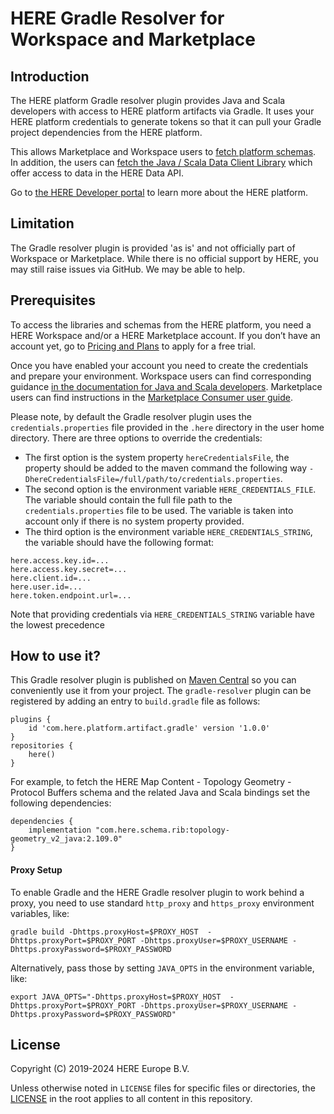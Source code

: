 # HERE Gradle Resolver for Workspace and Marketplace

## Introduction
The HERE platform Gradle resolver plugin provides Java and Scala developers with access to HERE platform
artifacts via Gradle. It uses your HERE platform credentials to generate tokens so that it can pull your
Gradle project dependencies from the HERE platform.

This allows Marketplace and Workspace users to [fetch platform schemas](https://www.here.com/docs/bundle/here-workspace-developer-guide-java-scala/page/proto-schema/README.html).
In addition, the users can [fetch the Java / Scala Data Client Library](https://www.here.com/docs/bundle/data-client-library-developer-guide-java-scala/page/client/get-data.html)
which offer access to data in the HERE Data API.

Go to [the HERE Developer portal](https://developer.here.com/products/platform) to learn more about the HERE platform.

## Limitation
The Gradle resolver plugin is provided 'as is' and not officially part of Workspace or Marketplace.
While there is no official support by HERE, you may still raise issues via GitHub. We may be able to help.

## Prerequisites
To access the libraries and schemas from the HERE platform, you need a HERE Workspace and/or a HERE Marketplace account.
If you don’t have an account yet, go to [Pricing and Plans](https://www.here.com/get-started/pricing) to apply for a free trial.

Once you have enabled your account you need to create the credentials and prepare your environment.
Workspace users can find corresponding guidance [in the documentation for Java and Scala developers](https://www.here.com/docs/bundle/here-workspace-developer-guide-java-scala/page/topics/how-to-use-sdk.html).
Marketplace users can find instructions in the [Marketplace Consumer user guide](https://www.here.com/docs/bundle/marketplace-consumer-user-guide/page/topics/link-catalogs.html#set-up-your-credentials).

Please note, by default the Gradle resolver plugin uses the `credentials.properties` file provided in the `.here` directory in the user home directory.
There are three options to override the credentials:

- The first option is the system property `hereCredentialsFile`, the property should be added to the maven command the following way `-DhereCredentialsFile=/full/path/to/credentials.properties`.
- The second option is the environment variable `HERE_CREDENTIALS_FILE`.  The variable should contain the full file path to the `credentials.properties` file to be used. The variable is taken into account only if there is no system property provided.
- The third option is the environment variable `HERE_CREDENTIALS_STRING`, the variable should have the following format:
```
here.access.key.id=...
here.access.key.secret=...
here.client.id=...
here.user.id=...
here.token.endpoint.url=...
```
Note that providing credentials via `HERE_CREDENTIALS_STRING` variable have the lowest precedence

## How to use it?
This Gradle resolver plugin is published on [Maven Central](https://search.maven.org/artifact/com.here.platform.artifact/gradle-resolver)
so you can conveniently use it from your project.
The `gradle-resolver` plugin can be registered by adding an entry to `build.gradle` file as follows:


    plugins {
        id 'com.here.platform.artifact.gradle' version '1.0.0'
    }
    repositories {
        here()
    }


For example, to fetch the HERE Map Content - Topology Geometry - Protocol Buffers schema and the related Java and Scala bindings set the following dependencies:


    dependencies {
        implementation "com.here.schema.rib:topology-geometry_v2_java:2.109.0"
    }

#### Proxy Setup
To enable Gradle and the HERE Gradle resolver plugin to work behind a proxy,
you need to use standard `http_proxy` and `https_proxy` environment variables, like:
```shell
gradle build -Dhttps.proxyHost=$PROXY_HOST  -Dhttps.proxyPort=$PROXY_PORT -Dhttps.proxyUser=$PROXY_USERNAME -Dhttps.proxyPassword=$PROXY_PASSWORD
```
Alternatively, pass those by setting `JAVA_OPTS` in the environment variable, like:
```shell
export JAVA_OPTS="-Dhttps.proxyHost=$PROXY_HOST  -Dhttps.proxyPort=$PROXY_PORT -Dhttps.proxyUser=$PROXY_USERNAME -Dhttps.proxyPassword=$PROXY_PASSWORD"
```

## License
Copyright (C) 2019-2024 HERE Europe B.V.

Unless otherwise noted in `LICENSE` files for specific files or directories, the [LICENSE](LICENSE) in the root applies to all content in this repository.
